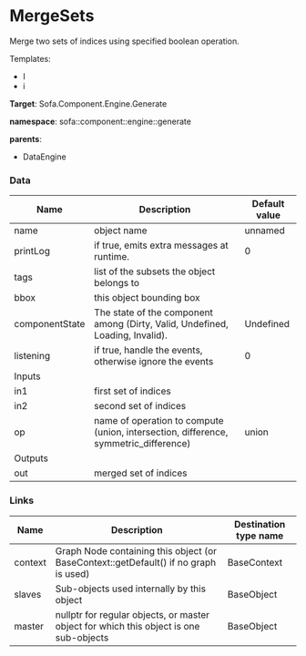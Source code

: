 <!-- generate_doc -->
# MergeSets

Merge two sets of indices using specified boolean operation.


Templates:

- I
- i

__Target__: Sofa.Component.Engine.Generate

__namespace__: sofa::component::engine::generate

__parents__:

- DataEngine

### Data

<table>
    <thead>
        <tr>
            <th>Name</th>
            <th>Description</th>
            <th>Default value</th>
        </tr>
    </thead>
    <tbody>
	<tr>
		<td>name</td>
		<td>
object name
		</td>
		<td>unnamed</td>
	</tr>
	<tr>
		<td>printLog</td>
		<td>
if true, emits extra messages at runtime.
		</td>
		<td>0</td>
	</tr>
	<tr>
		<td>tags</td>
		<td>
list of the subsets the object belongs to
		</td>
		<td></td>
	</tr>
	<tr>
		<td>bbox</td>
		<td>
this object bounding box
		</td>
		<td></td>
	</tr>
	<tr>
		<td>componentState</td>
		<td>
The state of the component among (Dirty, Valid, Undefined, Loading, Invalid).
		</td>
		<td>Undefined</td>
	</tr>
	<tr>
		<td>listening</td>
		<td>
if true, handle the events, otherwise ignore the events
		</td>
		<td>0</td>
	</tr>
	<tr>
		<td colspan="3">Inputs</td>
	</tr>
	<tr>
		<td>in1</td>
		<td>
first set of indices
		</td>
		<td></td>
	</tr>
	<tr>
		<td>in2</td>
		<td>
second set of indices
		</td>
		<td></td>
	</tr>
	<tr>
		<td>op</td>
		<td>
name of operation to compute (union, intersection, difference, symmetric_difference)
		</td>
		<td>union</td>
	</tr>
	<tr>
		<td colspan="3">Outputs</td>
	</tr>
	<tr>
		<td>out</td>
		<td>
merged set of indices
		</td>
		<td></td>
	</tr>

</tbody>
</table>

### Links


| Name | Description | Destination type name |
| ---- | ----------- | --------------------- |
|context|Graph Node containing this object (or BaseContext::getDefault() if no graph is used)|BaseContext|
|slaves|Sub-objects used internally by this object|BaseObject|
|master|nullptr for regular objects, or master object for which this object is one sub-objects|BaseObject|


